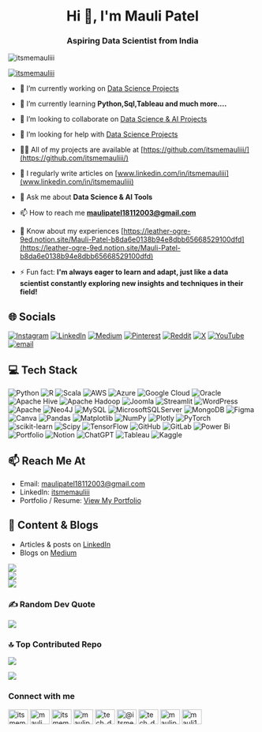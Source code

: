 <h1 align="center">Hi 👋, I'm Mauli Patel</h1>
<h3 align="center">Aspiring Data Scientist from India</h3>

<p align="left"> <img src="https://komarev.com/ghpvc/?username=itsmemauliii&label=Profile%20views&color=0e75b6&style=flat" alt="itsmemauliii" /> </p>

<p align="left"> <a href="https://github.com/ryo-ma/github-profile-trophy"><img src="https://github-profile-trophy.vercel.app/?username=itsmemauliii" alt="itsmemauliii" /></a> </p>

- 🔭 I’m currently working on [Data Science Projects](https://github.com/itsmemauliii/Data-Science-Projects)

- 🌱 I’m currently learning **Python,Sql,Tableau and much more....**

- 👯 I’m looking to collaborate on [Data Science & AI Projects](https://github.com/itsmemauliii/AI-Projects)

- 🤝 I’m looking for help with [Data Science Projects](https://github.com/itsmemauliii/Data-Science-Projects)

- 👨‍💻 All of my projects are available at [https://github.com/itsmemauliii/](https://github.com/itsmemauliii/)

- 📝 I regularly write articles on [www.linkedin.com/in/itsmemauliii](www.linkedin.com/in/itsmemauliii)

- 💬 Ask me about **Data Science & AI Tools**

- 📫 How to reach me **maulipatel18112003@gmail.com**

- 📄 Know about my experiences [https://leather-ogre-9ed.notion.site/Mauli-Patel-b8da6e0138b94e8dbb65668529100dfd](https://leather-ogre-9ed.notion.site/Mauli-Patel-b8da6e0138b94e8dbb65668529100dfd)

- ⚡ Fun fact: **I'm always eager to learn and adapt, just like a data scientist constantly exploring new insights and techniques in their field!**


## 🌐 Socials
[![Instagram](https://img.shields.io/badge/Instagram-%23E4405F.svg?logo=Instagram&logoColor=white)](https://instagram.com/tech_data_hub_) [![LinkedIn](https://img.shields.io/badge/LinkedIn-%230077B5.svg?logo=linkedin&logoColor=white)](https://linkedin.com/in/itsmemauliii) [![Medium](https://img.shields.io/badge/Medium-12100E?logo=medium&logoColor=white)](https://medium.com/@itsmemauli) [![Pinterest](https://img.shields.io/badge/Pinterest-%23E60023.svg?logo=Pinterest&logoColor=white)](https://pinterest.com/Maulipatel_18) [![Reddit](https://img.shields.io/badge/Reddit-%23FF4500.svg?logo=Reddit&logoColor=white)](https://reddit.com/user/Mauli_Patel_18) [![X](https://img.shields.io/badge/X-black.svg?logo=X&logoColor=white)](https://x.com/Mauli_Patel_18) [![YouTube](https://img.shields.io/badge/YouTube-%23FF0000.svg?logo=YouTube&logoColor=white)](https://youtube.com/@Tech_data_hub) [![email](https://img.shields.io/badge/Email-D14836?logo=gmail&logoColor=white)](mailto:maulipatel18112003@gmail.com) 

## 💻 Tech Stack
![Python](https://img.shields.io/badge/python-3670A0?style=flat&logo=python&logoColor=ffdd54) ![R](https://img.shields.io/badge/r-%23276DC3.svg?style=flat&logo=r&logoColor=white) ![Scala](https://img.shields.io/badge/scala-%23DC322F.svg?style=flat&logo=scala&logoColor=white) ![AWS](https://img.shields.io/badge/AWS-%23FF9900.svg?style=flat&logo=amazon-aws&logoColor=white) ![Azure](https://img.shields.io/badge/azure-%230072C6.svg?style=flat&logo=microsoftazure&logoColor=white) ![Google Cloud](https://img.shields.io/badge/GoogleCloud-%234285F4.svg?style=flat&logo=google-cloud&logoColor=white) ![Oracle](https://img.shields.io/badge/Oracle-F80000?style=flat&logo=oracle&logoColor=white) ![Apache Hive](https://img.shields.io/badge/Apache%20Hive-FDEE21?style=flat&logo=apachehive&logoColor=black) ![Apache Hadoop](https://img.shields.io/badge/Apache%20Hadoop-66CCFF?style=flat&logo=apachehadoop&logoColor=black) ![Joomla](https://img.shields.io/badge/joomla-%235091CD.svg?style=flat&logo=joomla&logoColor=white) ![Streamlit](https://img.shields.io/badge/Streamlit-%23FE4B4B.svg?style=flat&logo=streamlit&logoColor=white) ![WordPress](https://img.shields.io/badge/WordPress-%23117AC9.svg?style=flat&logo=WordPress&logoColor=white) ![Apache](https://img.shields.io/badge/apache-%23D42029.svg?style=flat&logo=apache&logoColor=white) ![Neo4J](https://img.shields.io/badge/Neo4j-008CC1?style=flat&logo=neo4j&logoColor=white) ![MySQL](https://img.shields.io/badge/mysql-4479A1.svg?style=flat&logo=mysql&logoColor=white) ![MicrosoftSQLServer](https://img.shields.io/badge/Microsoft%20SQL%20Server-CC2927?style=flat&logo=microsoft%20sql%20server&logoColor=white) ![MongoDB](https://img.shields.io/badge/MongoDB-%234ea94b.svg?style=flat&logo=mongodb&logoColor=white) ![Figma](https://img.shields.io/badge/figma-%23F24E1E.svg?style=flat&logo=figma&logoColor=white) ![Canva](https://img.shields.io/badge/Canva-%2300C4CC.svg?style=flat&logo=Canva&logoColor=white) ![Pandas](https://img.shields.io/badge/pandas-%23150458.svg?style=flat&logo=pandas&logoColor=white) ![Matplotlib](https://img.shields.io/badge/Matplotlib-%23ffffff.svg?style=flat&logo=Matplotlib&logoColor=black) ![NumPy](https://img.shields.io/badge/numpy-%23013243.svg?style=flat&logo=numpy&logoColor=white) ![Plotly](https://img.shields.io/badge/Plotly-%233F4F75.svg?style=flat&logo=plotly&logoColor=white) ![PyTorch](https://img.shields.io/badge/PyTorch-%23EE4C2C.svg?style=flat&logo=PyTorch&logoColor=white) ![scikit-learn](https://img.shields.io/badge/scikit--learn-%23F7931E.svg?style=flat&logo=scikit-learn&logoColor=white) ![Scipy](https://img.shields.io/badge/SciPy-%230C55A5.svg?style=flat&logo=scipy&logoColor=%white) ![TensorFlow](https://img.shields.io/badge/TensorFlow-%23FF6F00.svg?style=flat&logo=TensorFlow&logoColor=white) ![GitHub](https://img.shields.io/badge/github-%23121011.svg?style=flat&logo=github&logoColor=white) ![GitLab](https://img.shields.io/badge/gitlab-%23181717.svg?style=flat&logo=gitlab&logoColor=white) ![Power Bi](https://img.shields.io/badge/power_bi-F2C811?style=flat&logo=powerbi&logoColor=black) ![Portfolio](https://img.shields.io/badge/Portfolio-%23000000.svg?style=flat&logo=firefox&logoColor=#FF7139) ![Notion](https://img.shields.io/badge/Notion-%23000000.svg?style=flat&logo=notion&logoColor=white) ![ChatGPT](https://img.shields.io/badge/ChatGPT-74aa9c?style=for-the-badge&logo=openai&logoColor=white) ![Tableau](https://img.shields.io/badge/Tableau-E97627?style=for-the-badge&logo=Tableau&logoColor=white) ![Kaggle](https://img.shields.io/badge/Kaggle-20BEFF?style=for-the-badge&logo=Kaggle&logoColor=white)

## 📫 Reach Me At

- Email: [maulipatel18112003@gmail.com](mailto:maulipatel18112003@gmail.com)
- LinkedIn: [itsmemauliii](https://www.linkedin.com/in/itsmemauliii)
- Portfolio / Resume: [View My Portfolio](https://itsmemauliii.github.io)

## 📄 Content & Blogs

- Articles & posts on [LinkedIn](https://www.linkedin.com/in/itsmemauliii)
- Blogs on [Medium](https://medium.com/@itsmemauli)

<!-- BLOG-POST-LIST:START -->
<!-- BLOG-POST-LIST:END -->

![](https://github-readme-stats.vercel.app/api?username=itsmemauliii&theme=date_night&hide_border=true&include_all_commits=true&count_private=false)<br/>
![](https://nirzak-streak-stats.vercel.app/?user=itsmemauliii&theme=date_night&hide_border=true)<br/>
![](https://github-readme-stats.vercel.app/api/top-langs/?username=itsmemauliii&theme=date_night&hide_border=true&include_all_commits=true&count_private=false&layout=compact)

### ✍️ Random Dev Quote
![](https://quotes-github-readme.vercel.app/api?type=horizontal&theme=merko)

### 🔝 Top Contributed Repo
![](https://github-contributor-stats.vercel.app/api?username=itsmemauliii&limit=5&theme=gotham&combine_all_yearly_contributions=true)

[![](https://visitcount.itsvg.in/api?id=itsmemauliii&icon=2&color=5)](https://visitcount.itsvg.in)

<!-- Proudly created with GPRM ( https://gprm.itsvg.in ) -->
<h3 align="left">Connect with me</h3>
<p align="left">
<a href="https://dev.to/itsmemauli" target="blank"><img align="center" src="https://raw.githubusercontent.com/rahuldkjain/github-profile-readme-generator/master/src/images/icons/Social/devto.svg" alt="itsmemauli" height="30" width="40" /></a>
<a href="https://twitter.com/mauli_patel_18" target="blank"><img align="center" src="https://raw.githubusercontent.com/rahuldkjain/github-profile-readme-generator/master/src/images/icons/Social/twitter.svg" alt="mauli_patel_18" height="30" width="40" /></a>
<a href="https://linkedin.com/in/itsmemauliii" target="blank"><img align="center" src="https://raw.githubusercontent.com/rahuldkjain/github-profile-readme-generator/master/src/images/icons/Social/linked-in-alt.svg" alt="itsmemauliii" height="30" width="40" /></a>
<a href="https://kaggle.com/maulipatel18" target="blank"><img align="center" src="https://raw.githubusercontent.com/rahuldkjain/github-profile-readme-generator/master/src/images/icons/Social/kaggle.svg" alt="maulipatel18" height="30" width="40" /></a>
<a href="https://instagram.com/tech_data_hub_" target="blank"><img align="center" src="https://raw.githubusercontent.com/rahuldkjain/github-profile-readme-generator/master/src/images/icons/Social/instagram.svg" alt="tech_data_hub_" height="30" width="40" /></a>
<a href="https://medium.com/@itsmemauli" target="blank"><img align="center" src="https://raw.githubusercontent.com/rahuldkjain/github-profile-readme-generator/master/src/images/icons/Social/medium.svg" alt="@itsmemauli" height="30" width="40" /></a>
<a href="https://www.youtube.com/c/tech_data_hub" target="blank"><img align="center" src="https://raw.githubusercontent.com/rahuldkjain/github-profile-readme-generator/master/src/images/icons/Social/youtube.svg" alt="tech_data_hub" height="30" width="40" /></a>
<a href="https://www.codechef.com/users/maulipatel1811" target="blank"><img align="center" src="https://cdn.jsdelivr.net/npm/simple-icons@3.1.0/icons/codechef.svg" alt="maulipatel1811" height="30" width="40" /></a>
<a href="https://www.hackerrank.com/mauli18" target="blank"><img align="center" src="https://raw.githubusercontent.com/rahuldkjain/github-profile-readme-generator/master/src/images/icons/Social/hackerrank.svg" alt="mauli18" height="30" width="40" /></a>
